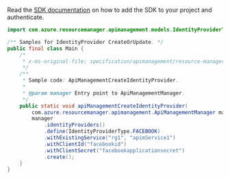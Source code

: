 Read the [SDK documentation](https://github.com/Azure/azure-sdk-for-java/blob/azure-resourcemanager-apimanagement_1.0.0-beta.3/sdk/apimanagement/azure-resourcemanager-apimanagement/README.md) on how to add the SDK to your project and authenticate.

```java
import com.azure.resourcemanager.apimanagement.models.IdentityProviderType;

/** Samples for IdentityProvider CreateOrUpdate. */
public final class Main {
    /*
     * x-ms-original-file: specification/apimanagement/resource-manager/Microsoft.ApiManagement/stable/2021-08-01/examples/ApiManagementCreateIdentityProvider.json
     */
    /**
     * Sample code: ApiManagementCreateIdentityProvider.
     *
     * @param manager Entry point to ApiManagementManager.
     */
    public static void apiManagementCreateIdentityProvider(
        com.azure.resourcemanager.apimanagement.ApiManagementManager manager) {
        manager
            .identityProviders()
            .define(IdentityProviderType.FACEBOOK)
            .withExistingService("rg1", "apimService1")
            .withClientId("facebookid")
            .withClientSecret("facebookapplicationsecret")
            .create();
    }
}
```
